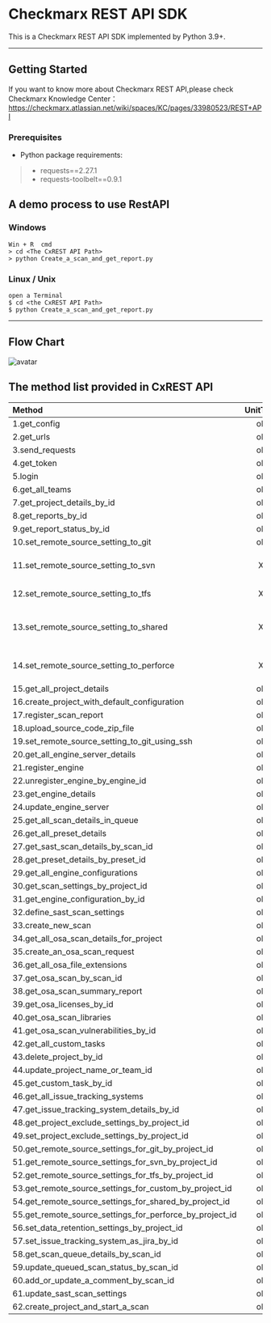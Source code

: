 # Checkmarx REST API SDK
This is a Checkmarx REST API SDK implemented by Python 3.9+.

---
 Getting Started
---
If you want to know more about Checkmarx REST API,please check Checkmarx Knowledge Center：
https://checkmarx.atlassian.net/wiki/spaces/KC/pages/33980523/REST+API
### Prerequisites
* Python package requirements:
> * requests==2.27.1
> * requests-toolbelt==0.9.1


 A demo process to use RestAPI
---
### Windows
```
Win + R  cmd
> cd <The CxREST API Path>
> python Create_a_scan_and_get_report.py
```
### Linux / Unix
```b
open a Terminal
$ cd <the CxREST API Path>
$ python Create_a_scan_and_get_report.py
```

---
## Flow Chart
![avatar](https://raw.githubusercontent.com/binqsoft/CxRestPy/master/Lib/flow_chart.png)

 ## The method list provided in CxREST API

| Method                                                   | UnitTest |                             |
|:---------------------------------------------------------|:--------:|:----------------------------|
| 1.get_config                                             |    ok    |                             |
| 2.get_urls                                               |    ok    |                             |
| 3.send_requests                                          |    ok    |                             |
| 4.get_token                                              |    ok    |                             |
| 5.login                                                  |    ok    |                             |
| 6.get_all_teams                                          |    ok    |                             |
| 7.get_project_details_by_id                              |    ok    |                             |
| 8.get_reports_by_id                                      |    ok    |                             |
| 9.get_report_status_by_id                                |    ok    |                             |
| 10.set_remote_source_setting_to_git                      |    ok    |                             |
| 11.set_remote_source_setting_to_svn                      |    X     | need svn support            |
| 12.set_remote_source_setting_to_tfs                      |    X     | need tfs support            |
| 13.set_remote_source_setting_to_shared                   |    X     | need windows shared support |
| 14.set_remote_source_setting_to_perforce                 |    X     | need perforce support       |
| 15.get_all_project_details                               |    ok    |                             |
| 16.create_project_with_default_configuration             |    ok    |                             |
| 17.register_scan_report                                  |    ok    |                             |
| 18.upload_source_code_zip_file                           |    ok    |                             |
| 19.set_remote_source_setting_to_git_using_ssh            |    ok    |                             |
| 20.get_all_engine_server_details                         |    ok    |                             |
| 21.register_engine                                       |    ok    |                             |
| 22.unregister_engine_by_engine_id                        |    ok    |                             |
| 23.get_engine_details                                    |    ok    |                             |
| 24.update_engine_server                                  |    ok    |                             |
| 25.get_all_scan_details_in_queue                         |    ok    |                             |
| 26.get_all_preset_details                                |    ok    |                             |
| 27.get_sast_scan_details_by_scan_id                      |    ok    |                             |
| 28.get_preset_details_by_preset_id                       |    ok    |                             |
| 29.get_all_engine_configurations                         |    ok    |                             |
| 30.get_scan_settings_by_project_id                       |    ok    |                             |
| 31.get_engine_configuration_by_id                        |    ok    |                             |
| 32.define_sast_scan_settings                             |    ok    |                             |
| 33.create_new_scan                                       |    ok    |                             |
| 34.get_all_osa_scan_details_for_project                  |    ok    |                             |
| 35.create_an_osa_scan_request                            |    ok    |                             |
| 36.get_all_osa_file_extensions                           |    ok    |                             |
| 37.get_osa_scan_by_scan_id                               |    ok    |                             |
| 38.get_osa_scan_summary_report                           |    ok    |                             |
| 39.get_osa_licenses_by_id                                |    ok    |                             |
| 40.get_osa_scan_libraries                                |    ok    |                             |
| 41.get_osa_scan_vulnerabilities_by_id                    |    ok    |                             |
| 42.get_all_custom_tasks                                  |    ok    |                             |
| 43.delete_project_by_id                                  |    ok    |                             |
| 44.update_project_name_or_team_id                        |    ok    |                             |
| 45.get_custom_task_by_id                                 |    ok    |                             |
| 46.get_all_issue_tracking_systems                        |    ok    |                             |
| 47.get_issue_tracking_system_details_by_id               |    ok    |                             |
| 48.get_project_exclude_settings_by_project_id            |    ok    |                             |
| 49.set_project_exclude_settings_by_project_id            |    ok    |                             |
| 50.get_remote_source_settings_for_git_by_project_id      |    ok    |                             |
| 51.get_remote_source_settings_for_svn_by_project_id      |    ok    |                             |
| 52.get_remote_source_settings_for_tfs_by_project_id      |    ok    |                             |
| 53.get_remote_source_settings_for_custom_by_project_id   |    ok    |                             |
| 54.get_remote_source_settings_for_shared_by_project_id   |    ok    |                             |
| 55.get_remote_source_settings_for_perforce_by_project_id |    ok    |                             |
| 56.set_data_retention_settings_by_project_id             |    ok    |                             |
| 57.set_issue_tracking_system_as_jira_by_id               |    ok    |                             |
| 58.get_scan_queue_details_by_scan_id                     |    ok    |                             |
| 59.update_queued_scan_status_by_scan_id                  |    ok    |                             |
| 60.add_or_update_a_comment_by_scan_id                    |    ok    |                             |
| 61.update_sast_scan_settings                             |    ok    |                             |
| 62.create_project_and_start_a_scan                       |    ok    |                             |
